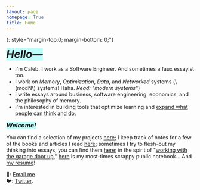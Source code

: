 ```yaml
---
layout: page
homepage: True
title: Home
---
```


{: style="margin-top:0; margin-bottom: 0;"}

<h1 style="background-color: #00ffef40;display: inline;"><em>Hello—</em></h1>

- I'm Caleb. I work as a Software Engineer. And sometimes a faux essayist too.
- I work on _Memory_, _Optimization_, _Data_, and _Networked_ systems (\\(modN\\) systems! Haha. _Read: "modern systems"_)
- I write essays around business, software engineering, economics, and the philosophy of memory.
- I'm interested in building tools that optimize learning and [expand what people can think and do](https://numinous.productions/ttft/).

<h3 style="background-color: #00ffef40;display: inline;"><em>Welcome!</em></h3>

You can find a selection of my projects [here](/projects/); I keep track of notes for a few of the books and articles I read [here](/booknotes/); sometimes I try to flesh-out my thinking into essays, you can find them [here](/essays/); in the spirit of "[working with the garage door up](https://notes.andymatuschak.org/Work_with_the_garage_door_up)," [here](/notes/) is my most-times scrappy public notebook... And [my resume](/resume.pdf/)! 



📩: [Email me](mailto:dco2.caleb@gmail.com).  
🐦: [Twitter](https://twitter.com/rojaye_shegz).   

